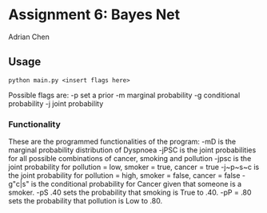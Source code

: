 # Assignment 6: Bayes Net
Adrian Chen
## Usage
```
python main.py <insert flags here>
```
Possible flags are:
-p set a prior
-m marginal probability
-g conditional probability
-j joint probability
### Functionality
These are the programmed functionalities of the program:
-mD is the marginal probability distribution of Dyspnoea
-jPSC is the joint probabilities for all possible combinations of cancer, smoking and pollution
-jpsc is the joint probability for pollution = low, smoker = true, cancer = true
-j~p~s~c is the joint probability for pollution = high, smoker = false, cancer = false
-g"c|s" is the conditional probability for Cancer given that someone is a smoker.
-pS .40 sets the probability that smoking is True to .40.
-pP = .80 sets the probability that pollution is Low to .80.
